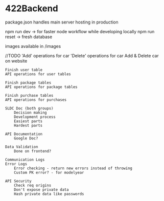 # 422Backend

package.json handles main server hosting in production

npm run dev -> for faster node workflow while developing locally
npm run reset -> fresh database

images available in /images 

//TODO
    'Add' operations for car
    'Delete' operations for car
    Add & Delete car on website
    
    Finish user table
    API operations for user tables

    Finish package tables
    API operations for package tables

    Finish purchase tables
    API operations for purchases

    SLDC Doc (both groups)
        Decision making
        Development process
        Easiest parts
        Hardest parts

    API Documentation
        Google Doc?

    Data Validation
        Done on frontend?

    Communication Logs
    Error Logs
        Error checking - return new errors instead of throwing
        Custom PK error? - for modelyear

    API Security
        Check req origins
        Don't expose private data
        Hash private data like passwords